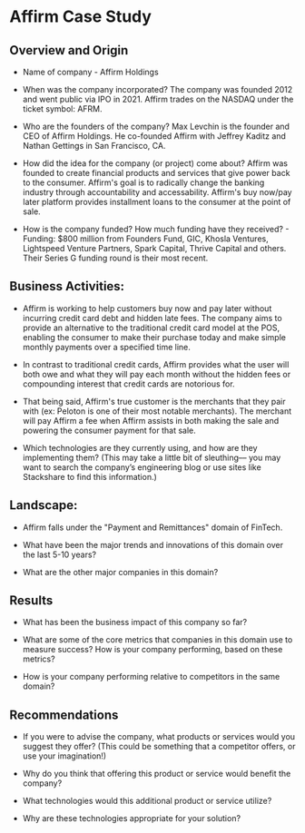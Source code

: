 # Affirm Case Study

## Overview and Origin

* Name of company - Affirm Holdings

* When was the company incorporated? The company was founded 2012 and went public via IPO in 2021. Affirm trades on the NASDAQ under the ticket symbol: AFRM.

* Who are the founders of the company? Max Levchin is the founder and CEO of Affirm Holdings. He co-founded Affirm with Jeffrey Kaditz and Nathan Gettings in San Francisco, CA.

* How did the idea for the company (or project) come about? Affirm was founded to create financial products and services that give power back to the consumer. Affirm's goal is to radically change the banking industry through accountability and accessability. Affirm's buy now/pay later platform provides installment loans to the consumer at the point of sale. 

* How is the company funded? How much funding have they received? - Funding: $800 million from Founders Fund, GIC, Khosla Ventures, Lightspeed Venture Partners, Spark Capital, Thrive Capital and others. Their Series G funding round is their most recent. 


## Business Activities:

* Affirm is working to help customers buy now and pay later without incurring credit card debt and hidden late fees. The company aims to provide an alternative to the traditional credit card model at the POS, enabling the consumer to make their purchase today and make simple monthly payments over a specified time line. 

* In contrast to traditional credit cards, Affirm provides what the user will both owe and what they will pay each month without the hidden fees or compounding interest that credit cards are notorious for. 

* That being said, Affirm's true customer is the merchants that they pair with (ex: Peloton is one of their most notable merchants). The merchant will pay Affirm a fee when Affirm assists in both making the sale and powering the consumer payment for that sale. 

* Which technologies are they currently using, and how are they implementing them? (This may take a little bit of sleuthing–– you may want to search the company’s engineering blog or use sites like Stackshare to find this information.)


## Landscape:

* Affirm falls under the "Payment and Remittances" domain of FinTech. 

* What have been the major trends and innovations of this domain over the last 5-10 years?

* What are the other major companies in this domain?


## Results

* What has been the business impact of this company so far?

* What are some of the core metrics that companies in this domain use to measure success? How is your company performing, based on these metrics?

* How is your company performing relative to competitors in the same domain?


## Recommendations

* If you were to advise the company, what products or services would you suggest they offer? (This could be something that a competitor offers, or use your imagination!)

* Why do you think that offering this product or service would benefit the company?

* What technologies would this additional product or service utilize?

* Why are these technologies appropriate for your solution?

